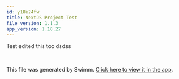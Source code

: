```yaml
---
id: y18e24fw
title: NextJS Project Test
file_version: 1.1.3
app_version: 1.18.27
---
```


Test edited this too dsdss

<br/>

This file was generated by Swimm. [Click here to view it in the app](https://app.swimm.io/repos/Z2l0aHViJTNBJTNBc3dpbSUzQSUzQWNlcGhhc2NoYXBh/docs/y18e24fw).
